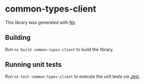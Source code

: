 # common-types-client

This library was generated with [Nx](https://nx.dev).

## Building

Run `nx build common-types-client` to build the library.

## Running unit tests

Run `nx test common-types-client` to execute the unit tests via [Jest](https://jestjs.io).
